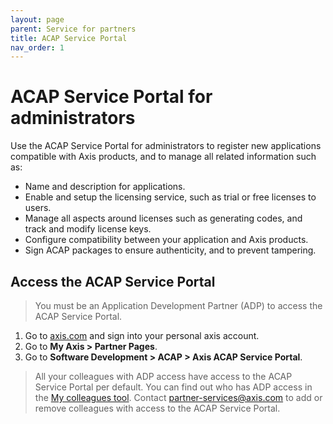 ```yaml
---
layout: page
parent: Service for partners
title: ACAP Service Portal
nav_order: 1
---
```


# ACAP Service Portal for administrators
Use the ACAP Service Portal for administrators to register new applications compatible with Axis products, and to manage all related information such as:

- Name and description for applications.
- Enable and setup the licensing service, such as trial or free licenses to users.
- Manage all aspects around licenses such as generating codes, and track and modify license keys.
- Configure compatibility between your application and Axis products.
- Sign ACAP packages to ensure authenticity, and to prevent tampering.

## Access the ACAP Service Portal
> You must be an Application Development Partner (ADP) to access the ACAP Service Portal.

1. Go to [axis.com](https://www.axis.com/) and sign into your personal axis account.
2. Go to **My Axis > Partner Pages**.
3. Go to **Software Development > ACAP > Axis ACAP Service Portal**.

> All your colleagues with ADP access have access to the ACAP Service Portal per default. You can find out who has ADP access in the [My colleagues tool](https://www.axis.com/partner_pages/colleagues.php). Contact [partner-services@axis.com](partner-services@axis.com) to add or remove colleagues with access to the ACAP Service Portal.

